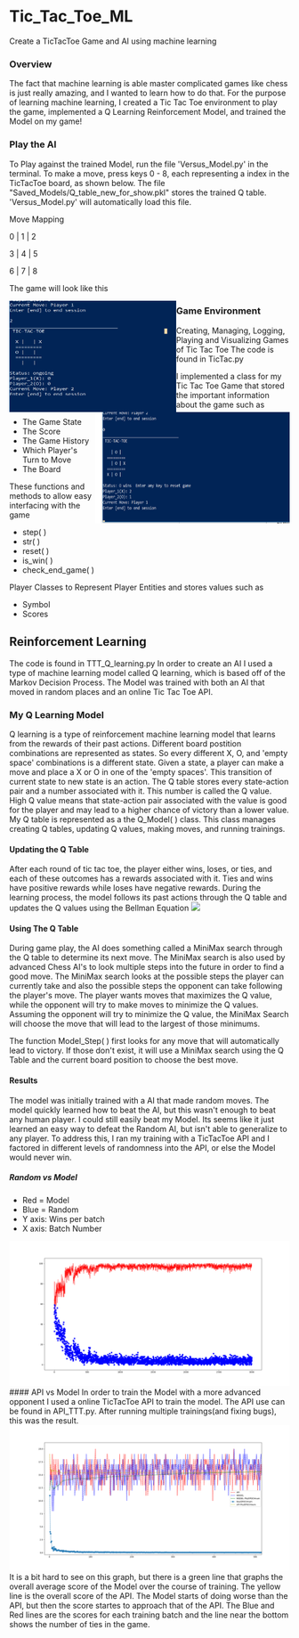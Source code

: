# Tic_Tac_Toe_ML
Create a TicTacToe Game and AI using machine learning

### Overview

The fact that machine learning is able master complicated games like chess is just really amazing, and I wanted to learn how to do that.  For the purpose of learning machine learning, I created a Tic Tac Toe environment to play the game, implemented a Q Learning Reinforcement Model, and trained the Model on my game!

### Play the AI
To Play against the trained Model, run the file 'Versus_Model.py' in the terminal. To make a move, press keys 0 - 8, each representing a index in the TicTacToe board, as shown below. The file "Saved_Models/Q_table_new_for_show.pkl" stores the trained Q table. 'Versus_Model.py' will automatically load this file.

Move Mapping

0 | 1 | 2 

3 | 4 | 5

6 | 7 | 8

The game will look like this
<p float="left">
 <img src = "Pictures/TTT_Visual_1.png" align = "left" height = "200" width = "300">
 <img src = "Pictures/TTT_Visual_2.png"  align = "right" height = "200" width = "350">
</p>



### Game Environment
Creating, Managing, Logging, Playing and Visualizing Games of Tic Tac Toe
The code is found in TicTac.py

I implemented a class for my Tic Tac Toe Game that stored the important information about the game such as
* The Game State
* The Score
* The Game History
* Which Player's Turn to Move 
* The Board

These functions and methods to allow easy interfacing with the game
* step( )
* str( )
* reset( )
* is_win( ) 
* check_end_game( )

Player Classes to Represent Player Entities and stores values such as
* Symbol
* Scores

## Reinforcement Learning
The code is found in TTT_Q_learning.py
In order to create an AI I used a type of machine learning model called Q learning, which is based off of the Markov Decision Process. The Model was trained with both an AI that moved in random places and an online Tic Tac Toe API.

### My Q Learning Model
Q learning is a type of reinforcement machine learning model that learns from the rewards of their past actions. Different board postition combinations are represented as states. So every different X, O,  and 'empty space' combinations is a different state. Given a state, a player can make a move and place a X or O in one of the 'empty spaces'. This transition of current state to new state is an action. The Q table stores every state-action pair and a number associated with it. This number is called the Q value. High Q value means that state-action pair associated with the value is good for the player and may lead to a higher chance of victory than a lower value. 
My Q table is represented as a the Q_Model( ) class. This class manages creating Q tables, updating Q values, making moves, and running trainings.

#### Updating the Q Table
After each round of tic tac toe, the player either wins, loses, or ties, and each of these outcomes has a rewards associated with it. 
Ties and wins have positive rewards while loses have negative rewards. During the learning process, the model follows its past actions through the Q table and updates the Q values using the Bellman Equation 
<img src = "https://images.ecosia.org/gmWtFRCaV9uMC43fav0OIH_O0YA=/0x390/smart/https%3A%2F%2Frandomant.net%2Fimages%2Falgorithm-behind-curtain-3%2Fq_learning_algorithm_1.gif">


#### Using The Q Table
During game play, the AI does something called a MiniMax search through the Q table to determine its next move. The MiniMax search is also used by advanced Chess AI's to look multiple steps into the future in order to find a good move. The MiniMax search looks at the possible steps the player can currently take and also the possible steps the opponent can take following the player's move. The player wants moves that maximizes the Q value, while the opponent will try to make moves to minimize the Q values. Assuming the opponent will try to minimize the Q value, the MiniMax Search will choose the move that will lead to the largest of those minimums.

The function Model_Step( ) first looks for any move that will automatically lead to victory. If those don't exist, it will use a MiniMax search using the Q Table and the current board position to choose the best move.

#### Results
The model was initially trained with a AI that made random moves. The model quickly learned how to beat the AI, but this wasn't enough to beat any human player. I could still easily beat my Model. Its seems like it just learned an easy way to defeat the Random AI, but isn't able to generalize to any player. To address this, I ran my training with a TicTacToe API and I factored in different levels of randomness into the API, or else the Model would never win. 

##### Random vs Model
* Red = Model
* Blue = Random
* Y axis: Wins per batch
* X axis: Batch Number
<img src = "Pictures/Computer_first_converged.png">
#### API vs Model
In order to train the Model with a more advanced opponent I used a online TicTacToe API to train the model. The API use can be found in API_TTT.py. After running multiple trainings(and fixing bugs), this was the result. 
<img src = "Pictures/500_Zoom_Improvement.png">
It is a bit hard to see on this graph, but there is a green line that graphs the overall average score of the Model over the course of training. The yellow line is the overall score of the API. The Model starts of doing worse than the API, but then the score startes to approach that of the API. The Blue and Red lines are the scores for each training batch and the line near the bottom shows the number of ties in the game.
